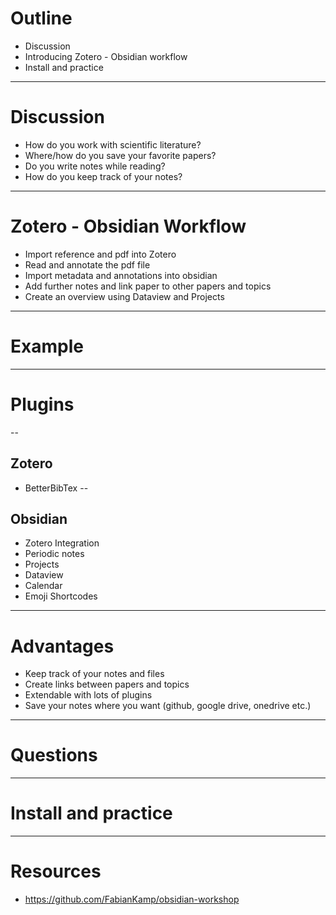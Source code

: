 # Outline
- Discussion 
- Introducing Zotero - Obsidian workflow
- Install and practice
---
# Discussion
- How do you work with scientific literature? 
- Where/how do you save your favorite papers? 
- Do you write notes while reading? 
- How do you keep track of your notes? 
---
# Zotero - Obsidian Workflow
+ Import reference and pdf into Zotero  
+ Read and annotate the pdf file
+ Import metadata and annotations into obsidian 
+ Add further notes and link paper to other papers and topics 
+ Create an overview using Dataview and Projects
---
# Example
---
# Plugins
--
## Zotero
 + BetterBibTex
--
## Obsidian
+ Zotero Integration
+ Periodic notes
+ Projects
+ Dataview
+ Calendar
+ Emoji Shortcodes
---
# Advantages
+  Keep track of your notes and files
+ Create links between papers and topics
+ Extendable with lots of plugins
+ Save your notes where you want (github, google drive, onedrive etc.)
---
# Questions
---
# Install and practice
---
# Resources
- https://github.com/FabianKamp/obsidian-workshop

